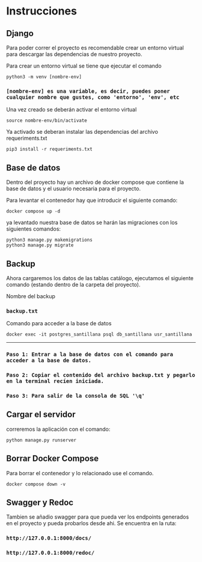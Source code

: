 # Instrucciones


## Django

Para poder correr el proyecto es recomendable crear un entorno virtual para descargar las dependencias de nuestro proyecto.

Para crear un entorno virtual se tiene que ejecutar el comando 

    python3 -m venv [nombre-env]

### `[nombre-env] es una variable, es decir, puedes poner cualquier nombre que gustes, como 'entorno', 'env', etc`

Una vez creado se deberán activar el entorno virtual

    source nombre-env/bin/activate

Ya activado se deberan instalar las dependencias del archivo requeriments.txt

    pip3 install -r requeriments.txt

## Base de datos

Dentro del proyecto hay un archivo de docker compose que contiene la base de datos y el usuario necesaria para el proyecto.

Para levantar el contenedor hay que introducir el siguiente comando:

    docker compose up -d

ya levantado nuestra base de datos se harán las migraciones con los siguientes comandos: 

    python3 manage.py makemigrations
    python3 manage.py migrate

## Backup

Ahora cargaremos los datos de las tablas catálogo, ejecutamos el siguiente comando (estando dentro de la carpeta del proyecto).

Nombre del backup
### `backup.txt`

Comando para acceder a la base de datos

    docker exec -it postgres_santillana psql db_santillana usr_santillana

---

### `Paso 1: Entrar a la base de datos con el comando para acceder a la base de datos. `

### `Paso 2: Copiar el contenido del archivo backup.txt y pegarlo en la terminal recíen iniciada.`

### `Paso 3: Para salir de la consola de SQL '\q'`

## Cargar el servidor

correremos la aplicación con el comando:

    python manage.py runserver

## Borrar Docker Compose

Para borrar el contenedor y lo relacionado use el comando.

    docker compose down -v

## Swagger y Redoc

Tambien se añadio swagger para que pueda ver los endpoints generados en el proyecto y pueda probarlos desde ahi. Se encuentra en la ruta: 

### `http://127.0.0.1:8000/docs/`
### `http://127.0.0.1:8000/redoc/`
